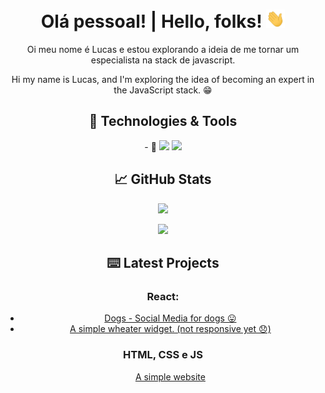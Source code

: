 <h1 align ="center"> Olá pessoal! | Hello, folks! <img src="https://raw.githubusercontent.com/lucasAzS/lucasAzs/main/wave.gif?token=ANFIABFRGRT2XKTP6IPAMDTALTK4G" width="30px"> </h1>

<p align="center">Oi meu nome é Lucas e estou explorando a ideia de me tornar um especialista na stack de javascript. </p>

<p align="center"> Hi my name is Lucas, and I'm exploring the idea of becoming an expert in the JavaScript stack. &#128513; </p>



<h2 align="center"> 🔧 Technologies & Tools </h2>
<p align="center">- 🌱
<img src="https://img.shields.io/badge/Learning-ReactJS-blue" /> 
<img src="https://img.shields.io/badge/Learning-TypeScript-blue" /> 
</p>  
  




<h2 align="center"> &#x1f4c8; GitHub Stats </h2>
<p align="center">
  <img src="https://github-readme-stats.vercel.app/api?username=lucasAzs&show_icons=true&theme=dark" />
</p>

<p align="center">
  <img src="https://github-readme-stats.vercel.app/api/top-langs/?username=lucasAzs&layout=compact" />
</p>


<h2 align="center">⌨️ Latest Projects </h2>
<h3 align="center">React: </h3>
<ul align="center">
  <li><a href=https://dogslucasaz.netlify.app/ >Dogs - Social Media for dogs  😛  </a>  </li>
  <li><a href="https://weatherapplucasaz.netlify.app/"> A simple wheater widget. (not responsive yet 😞) </a></li> 
</ul>

<h3 align="center">HTML, CSS e JS</h3>
<ul align="center"><a href="https://bikcraftlucasaz.netlify.app">A simple website</a></ul>
